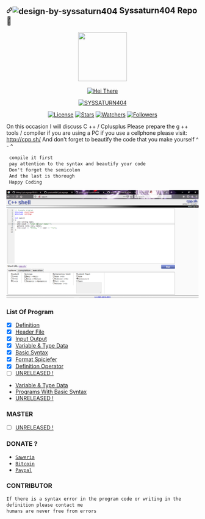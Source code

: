 <h2><a id="user-content-octocat-fork-and-eight_pointed_black_star-star-this-repo" class="anchor" aria-hidden="true" href="https://github.com/syssaturn404/CLanguage"><svg class="octicon octicon-link" viewBox="0 0 16 16" version="1.1" width="16" height="16" aria-hidden="true"><path fill-rule="evenodd" d="M7.775 3.275a.75.75 0 001.06 1.06l1.25-1.25a2 2 0 112.83 2.83l-2.5 2.5a2 2 0 01-2.83 0 .75.75 0 00-1.06 1.06 3.5 3.5 0 004.95 0l2.5-2.5a3.5 3.5 0 00-4.95-4.95l-1.25 1.25zm-4.69 9.64a2 2 0 010-2.83l2.5-2.5a2 2 0 012.83 0 .75.75 0 001.06-1.06 3.5 3.5 0 00-4.95 0l-2.5 2.5a3.5 3.5 0 004.95 4.95l1.25-1.25a.75.75 0 00-1.06-1.06l-1.25 1.25a2 2 0 01-2.83 0z"></path></svg></a><img class="emoji" title="Design By Syssaturn404" alt="design-by-syssaturn404" src="https://github.githubassets.com/images/icons/emoji/octocat.png" height="20" width="20" align="absmiddle"> Syssaturn404 Repo <g-emoji class="g-emoji" alias="eight_pointed_black_star" fallback-src="https://github.githubassets.com/images/icons/emoji/unicode/2734.png">💫</g-emoji></h2>
<p align="center">
  <img src="https://avatars2.githubusercontent.com/u/73187606?s=400&u=b002ac3b2cf0e0b69c4ec80df04a97d49b4c498a&v=4" width="128px" height="128px"/>
</p></center>
<p align ="center">
<a href ="https://github.com/syssaturn404/CLanguage"><img title="Hei There" src="https://img.shields.io/badge/C++ PROGRAMMING-blue?colorC=%23ff0000&amp;colorB=%23017e40&amp;style=for-the-badge" style="max-width:100%;"></a></p>
<p align="center">
<a href="https://github.com/syssaturn404"><img title="SYSSATURN404" src="https://img.shields.io/badge/Author-Syssaturn404-blue.svg?style=for-the-badge&logo=github"></a></p>
<p align="center">
<a href ="#"><img title="License" src ="https://img.shields.io/aur/license/c"></a>
<a href="#"><img title="Stars" src="https://img.shields.io/github/stars/syssaturn404/CLanguage?color=red"></a>
<a href="#"><img title="Watchers" src="https://img.shields.io/github/watchers/syssaturn404/CppLanguage?style=flat"></a>
<a href="#"><img title="Followers" src="https://img.shields.io/github/followers/syssaturn404?color=red&label=Followers"></a></center>
</p>

On this occasion I will discuss C ++ / Cplusplus
Please prepare the g ++ tools / compiler if you are using a PC
if you use a cellphone please visit: http://cpp.sh/
And don't forget to beautify the code that you make yourself ^ - ^
```
 compile it first
 pay attention to the syntax and beautify your code
 Don't forget the semicolon
 And the last is thorough
 Happy Coding
 ```
 ![image](https://raw.githubusercontent.com/syssaturn404/CppLanguage/master/Screenshot%202020-11-14%20060029.png?token=AROMCFSGOH3RQVLYCEENEOS7V6BNA)
 ### List Of Program 
- [x] [Definition](https://github.com/syssaturn404/CppLanguage/blob/master/Definition.txt)
- [x] [Header File](https://github.com/syssaturn404/CppLanguage/blob/master/Header.txt)
- [x] [Input Output](https://github.com/syssaturn404/CppLanguage/blob/master/InputOutput.txt)
- [x] [Variable & Type Data](https://github.com/syssaturn404/CppLanguage/blob/master/Variable_TypeData.txt)
- [x] [Basic Syntax](https://github.com/syssaturn404/CppLanguage/blob/master/Basic_Syntax.txt)
- [x] [Format Spiciefer](https://github.com/syssaturn404/CppLanguage/blob/master/Basic_Syntax.txt)
- [x] [Definition Operator](https://github.com/syssaturn404/CppLanguage/blob/master/Operators/Definition_Operator.txt)
- [ ] [UNRELEASED !](https://f4.bcbits.com/img/a1173595372_16.jpg)
* [Variable & Type Data](https://github.com/syssaturn404/CppLanguage/blob/master/Variable_TypeData.cpp)
* [Programs With Basic Syntax](https://github.com/syssaturn404/CppLanguage/blob/master/Basic_Syntax.cpp)
* [UNRELEASED !](https://f4.bcbits.com/img/a1173595372_16.jpg)

### MASTER
- [ ] [UNRELEASED !](https://f4.bcbits.com/img/a1173595372_16.jpg)

### DONATE ?

* [`Saweria`](https://saweria.co/donate/miawgarong)
* [`Bitcoin`](35oZcwGvePp7j3PQau5cPDKWoQgn8NMBeu)
* [`Paypal`](https://paypal.me/miawgarong)

### CONTRIBUTOR
```
If there is a syntax error in the program code or writing in the 
definition please contact me
humans are never free from errors
```
